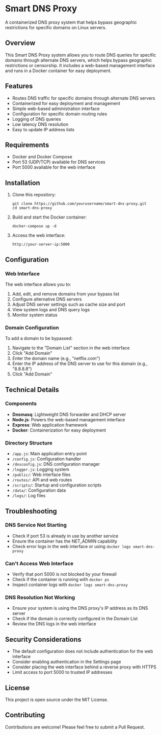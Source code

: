 # Smart DNS Proxy

A containerized DNS proxy system that helps bypass geographic restrictions for specific domains on Linux servers.

## Overview

This Smart DNS Proxy system allows you to route DNS queries for specific domains through alternate DNS servers, which helps bypass geographic restrictions or censorship. It includes a web-based management interface and runs in a Docker container for easy deployment.

## Features

- Routes DNS traffic for specific domains through alternate DNS servers
- Containerized for easy deployment and management
- Simple web-based administration interface
- Configuration for specific domain routing rules
- Logging of DNS queries
- Low latency DNS resolution
- Easy to update IP address lists

## Requirements

- Docker and Docker Compose
- Port 53 (UDP/TCP) available for DNS services
- Port 5000 available for the web interface

## Installation

1. Clone this repository:
   ```
   git clone https://github.com/yourusername/smart-dns-proxy.git
   cd smart-dns-proxy
   ```

2. Build and start the Docker container:
   ```
   docker-compose up -d
   ```

3. Access the web interface:
   ```
   http://your-server-ip:5000
   ```

## Configuration

### Web Interface

The web interface allows you to:

1. Add, edit, and remove domains from your bypass list
2. Configure alternative DNS servers
3. Adjust DNS server settings such as cache size and port
4. View system logs and DNS query logs
5. Monitor system status

### Domain Configuration

To add a domain to be bypassed:

1. Navigate to the "Domain List" section in the web interface
2. Click "Add Domain"
3. Enter the domain name (e.g., "netflix.com")
4. Enter the IP address of the DNS server to use for this domain (e.g., "8.8.8.8")
5. Click "Add Domain"

## Technical Details

### Components

- **Dnsmasq**: Lightweight DNS forwarder and DHCP server
- **Node.js**: Powers the web-based management interface
- **Express**: Web application framework
- **Docker**: Containerization for easy deployment

### Directory Structure

- `/app.js`: Main application entry point
- `/config.js`: Configuration handler
- `/dnsconfig.js`: DNS configuration manager
- `/logger.js`: Logging system
- `/public/`: Web interface files
- `/routes/`: API and web routes
- `/scripts/`: Startup and configuration scripts
- `/data/`: Configuration data
- `/logs/`: Log files

## Troubleshooting

### DNS Service Not Starting

- Check if port 53 is already in use by another service
- Ensure the container has the NET_ADMIN capability
- Check error logs in the web interface or using `docker logs smart-dns-proxy`

### Can't Access Web Interface

- Verify that port 5000 is not blocked by your firewall
- Check if the container is running with `docker ps`
- Inspect container logs with `docker logs smart-dns-proxy`

### DNS Resolution Not Working

- Ensure your system is using the DNS proxy's IP address as its DNS server
- Check if the domain is correctly configured in the Domain List
- Review the DNS logs in the web interface

## Security Considerations

- The default configuration does not include authentication for the web interface
- Consider enabling authentication in the Settings page
- Consider placing the web interface behind a reverse proxy with HTTPS
- Limit access to port 5000 to trusted IP addresses

## License

This project is open source under the MIT License.

## Contributing

Contributions are welcome! Please feel free to submit a Pull Request.
